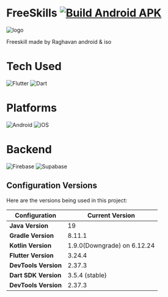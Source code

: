 # **FreeSkills** [![Build Android APK](https://github.com/Raghavan2005/FreeSkills_flutter/actions/workflows/FlutterCI.yml/badge.svg)](https://github.com/Raghavan2005/FreeSkills_flutter/actions/workflows/FlutterCI.yml)

![logo](https://github.com/Raghavan2005/freeskills_flutter_android_iso/assets/78393373/b5863d9c-979a-465c-8b74-5cd7dcd3c9bd)


Freeskill made by Raghavan android & iso


# **Tech Used**
![Flutter](https://img.shields.io/badge/Flutter-%2302569B.svg?style=for-the-badge&logo=Flutter&logoColor=white) ![Dart](https://img.shields.io/badge/dart-%230175C2.svg?style=for-the-badge&logo=dart&logoColor=white)

 
# **Platforms**
![Android](https://img.shields.io/badge/Android-3DDC84?style=for-the-badge&logo=android&logoColor=white) ![iOS](https://img.shields.io/badge/iOS-000000?style=for-the-badge&logo=ios&logoColor=white)

# **Backend**
![Firebase](https://img.shields.io/badge/firebase-a08021?style=for-the-badge&logo=firebase&logoColor=ffcd34)  ![Supabase](https://img.shields.io/badge/Supabase-3ECF8E?style=for-the-badge&logo=supabase&logoColor=white)

## Configuration Versions

Here are the versions being used in this project:

| **Configuration**    | **Current Version**         |
|----------------------|-----------------------------|
| **Java Version**     | 19                          |
| **Gradle Version**   | 8.11.1                      |
| **Kotlin Version**   | 1.9.0(Downgrade) on 6.12.24 |
| **Flutter Version**  | 3.24.4                      |
| **DevTools Version** | 2.37.3                      |
| **Dart SDK Version** | 3.5.4 (stable)              |
| **DevTools Version** | 2.37.3                      |
